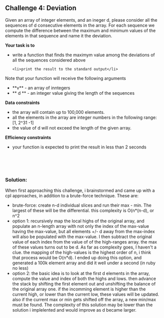 <h2>Challenge 4: Deviation</h2>

Given an array of integer elements, and an ineger d, please consider all the sequences of d consecutive elements in the array.  For each sequence we compute the difference between the maximum and minimum values of the elements in that sequence and name it the deviation.

**Your task is to**
<ul>
    <li>write a function that finds the maximym value among the deviations of all the sequences considered above</li>
    
    <li>print the result to the standard output</li>
</ul>

Note that your function will receive the following arguments
<ul>
    <li> **v** - an array of inntegers</li>
    <li> ** d ** - an integer value giving the length of the sequences</li>
</ul>

**Data constraints**
<ul>
    <li>the array will contain up to 100,000 elements.</li>
    <li>all the elements in the array are integer numbers in the following range: [1, 2^31 -1]</li>
    <li>the value of d will not exceed the length of the given array.</li>
</ul>

**Efficiency constraints**
<ul>
    <li>your function is expected to print the result in less than 2 seconds</li>
</ul>
<br><br><br>
<h3>Solution:</h3>
<p>When first approaching this challenge, i brainstormed and came up with a cpl approaches, in addition to a brute-force technique. These are:</p>
<ul>
    <li>brute-force: create n-d individual slices and run their max - min.  The largest of these will be the differential.  this complexity is O(n*(n-d), or n^2</li>
    <li>option 1: recursively map the local highs of the original array, and populate an n-length array with not only the index of the max-value having the max-value, but all elements +/- d away from the max-index will also be populated with the max-value.  I then subtract the original value of each index from the value of of the high-ranges array.  the max of these values turns out to be d.  As far as complexity goes, I haven't a clue.  the mapping of the high-values is the highest order of n, i think that process would be O(n*d).  I ended up doing this option, and generated a 100k element array and did it well under a second (in ruby no less)</li>
    <li>option 2: the basic idea is to look at the first d elements in the array, compute the value and index of both the highs and lows.  then advance the stack by shifting the first element out and unshifting the balance of the original array one.  if the incomming element is higher than the current high, or lower than the current low, these values will be updated.  also if the current max or min gets shifted off the array, a new min/max must be found.  The complexity of this solution may be lower than the solution i implelented and would improve as d became larger.</li>
</ul>

